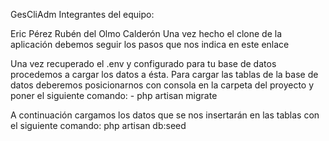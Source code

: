 GesCliAdm
Integrantes del equipo:

Eric Pérez
Rubén del Olmo Calderón
Una vez hecho el clone de la aplicación debemos seguir los pasos que nos indica en este enlace

Una vez recuperado el .env y configurado para tu base de datos procedemos a cargar los datos a ésta. Para cargar las tablas de la base de datos deberemos posicionarnos con consola en la carpeta del proyecto y poner el siguiente comando: - php artisan migrate

A continuación cargamos los datos que se nos insertarán en las tablas con el siguiente comando: php artisan db:seed
